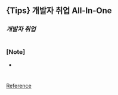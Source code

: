## {Tips} 개발자 취업 All-In-One

### _개발자 취업_

#

### [Note]

-

#

[Reference](https://www.youtube.com/watch?v=9oD7vDmXKmM&list=PLEOnZ6GeucBULV2avLOeBb442o1FkSXRk&index=17)
